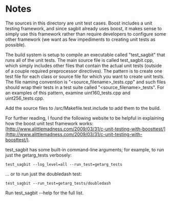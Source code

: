 # Notes
The sources in this directory are unit test cases.  Boost includes a
unit testing framework, and since sagbit already uses boost, it makes
sense to simply use this framework rather than require developers to
configure some other framework (we want as few impediments to creating
unit tests as possible).

The build system is setup to compile an executable called "test_sagbit"
that runs all of the unit tests.  The main source file is called
test_sagbit.cpp, which simply includes other files that contain the
actual unit tests (outside of a couple required preprocessor
directives).  The pattern is to create one test file for each class or
source file for which you want to create unit tests.  The file naming
convention is "<source_filename>_tests.cpp" and such files should wrap
their tests in a test suite called "<source_filename>_tests".  For an
examples of this pattern, examine uint160_tests.cpp and
uint256_tests.cpp.

Add the source files to /src/Makefile.test.include to add them to the build.

For further reading, I found the following website to be helpful in
explaining how the boost unit test framework works:
[http://www.alittlemadness.com/2009/03/31/c-unit-testing-with-boosttest/](http://www.alittlemadness.com/2009/03/31/c-unit-testing-with-boosttest/).

test_sagbit has some built-in command-line arguments; for
example, to run just the getarg_tests verbosely:

    test_sagbit --log_level=all --run_test=getarg_tests

... or to run just the doubledash test:

    test_sagbit --run_test=getarg_tests/doubledash

Run  test_sagbit --help   for the full list.

